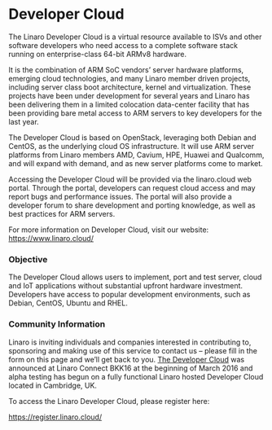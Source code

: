# Developer Cloud

The Linaro Developer Cloud is a virtual resource available to ISVs and other software developers who need access to a complete software stack running on enterprise-class 64-bit ARMv8 hardware. 

It is the combination of ARM SoC vendors’ server hardware platforms, emerging cloud technologies, and many Linaro member driven projects, including server class boot architecture, kernel and virtualization. These projects have been under development for several years and Linaro has been delivering them in a limited colocation data-center facility that has been providing bare metal access to ARM servers to key developers for the last year.

The Developer Cloud is based on OpenStack, leveraging both Debian and CentOS, as the underlying cloud OS infrastructure. It will use ARM server platforms from Linaro members AMD, Cavium, HPE, Huawei and Qualcomm, and will expand with demand, and as new server platforms come to market.

Accessing the Developer Cloud will be provided via the linaro.cloud web portal. Through the portal, developers can request cloud access and may report bugs and performance issues. The portal will also provide a developer forum to share development and porting knowledge, as well as best practices for ARM servers.

For more information on Developer Cloud, visit our website: https://www.linaro.cloud/


### Objective

The Developer Cloud allows users to implement, port and test server, cloud and IoT applications without substantial upfront hardware investment. Developers have access to popular development environments, such as Debian, CentOS, Ubuntu and RHEL.


### Community Information 

Linaro is inviting individuals and companies interested in contributing to, sponsoring and making use of this service to contact us – please fill in the form on this page and we’ll get back to you. [The Developer Cloud](http://www.linaro.org/news/linaro-announces-arm-based-developer-cloud-2/) was announced at Linaro Connect BKK16 at the beginning of March 2016 and alpha testing has begun on a fully functional Linaro hosted Developer Cloud located in Cambridge, UK.

To access the Linaro Developer Cloud, please register here:

https://register.linaro.cloud/
 

